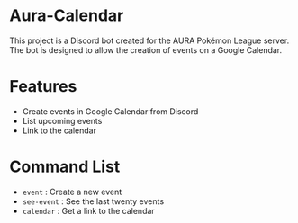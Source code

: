 # Aura-Calendar
This project is a Discord bot created for the AURA Pokémon League server. The bot is designed to allow the creation of events on a Google Calendar.

# Features
- Create events in Google Calendar from Discord
- List upcoming events
- Link to the calendar

# Command List
- `event` : Create a new event
- `see-event` : See the last twenty events
- `calendar` : Get a link to the calendar




